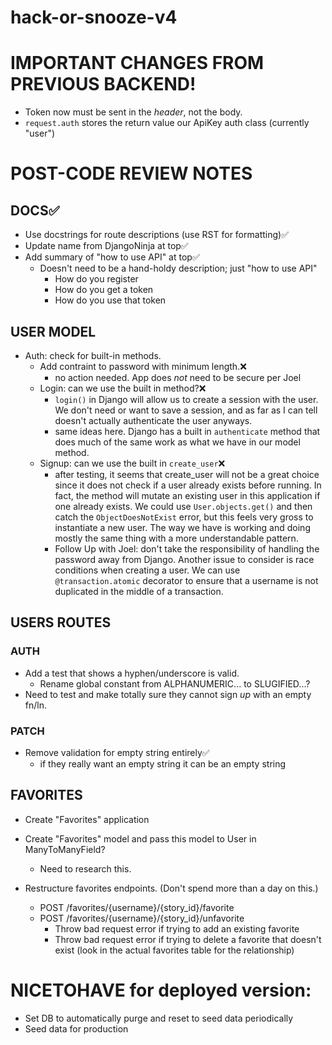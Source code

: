# hack-or-snooze-v4

# IMPORTANT CHANGES FROM PREVIOUS BACKEND!

- Token now must be sent in the _header_, not the body.
- `request.auth` stores the return value our ApiKey auth class (currently
  "user")

# POST-CODE REVIEW NOTES
## DOCS✅
- Use docstrings for route descriptions (use RST for formatting)✅
- Update name from DjangoNinja at top✅
- Add summary of "how to use API" at top✅
  - Doesn't need to be a hand-holdy description; just "how to use API"
    - How do you register
    - How do you get a token
    - How do you use that token

## USER MODEL
- Auth: check for built-in methods.
  - Add contraint to password with minimum length.❌
    - no action needed. App does *not* need to be secure per Joel
  - Login: can we use the built in method?❌
    - `login()` in Django will allow us to create a session with the user. We
      don't need or want to save a session, and as far as I can tell doesn't actually
      authenticate the user anyways.
    - same ideas here. Django has a built in `authenticate` method that does much of the
      same work as what we have in our model method.
  - Signup: can we use the built in `create_user`❌
    - after testing, it seems that create_user will not be a great choice since it 
    does not check if a user already exists before running. In fact, the method will
    mutate an existing user in this application if one already exists. We could use 
    `User.objects.get()` and then catch the `ObjectDoesNotExist` error, but this feels
    very gross to instantiate a new user. The way we have is working and doing mostly
    the same thing with a more understandable pattern.
    - Follow Up with Joel: don't take the responsibility of handling the password away from Django.
      Another issue to consider is race conditions when creating a user. We can use `@transaction.atomic`
      decorator to ensure that a username is not duplicated in the middle of a transaction.

## USERS ROUTES
### AUTH
- Add a test that shows a hyphen/underscore is valid.
  - Rename global constant from ALPHANUMERIC... to SLUGIFIED...?
- Need to test and make totally sure they cannot sign *up* with an empty
    fn/ln.

### PATCH
- Remove validation for empty string entirely✅
  - if they really want an empty string it can be an empty string

## FAVORITES
- Create "Favorites" application
- Create "Favorites" model and pass this model to User in ManyToManyField?
  - Need to research this.

- Restructure favorites endpoints. (Don't spend more than a day on this.)
  - POST /favorites/{username}/{story_id}/favorite
  - POST /favorites/{username}/{story_id}/unfavorite
    - Throw bad request error if trying to add an existing favorite
    - Throw bad request error if trying to delete a favorite that doesn't exist
      (look in the actual favorites table for the relationship)



# NICETOHAVE for deployed version:
- Set DB to automatically purge and reset to seed data periodically
- Seed data for production
